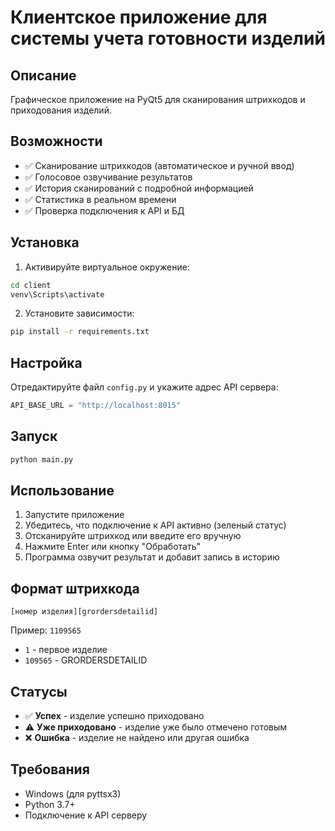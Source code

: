 # Клиентское приложение для системы учета готовности изделий

## Описание

Графическое приложение на PyQt5 для сканирования штрихкодов и приходования изделий.

## Возможности

- ✅ Сканирование штрихкодов (автоматическое и ручной ввод)
- ✅ Голосовое озвучивание результатов
- ✅ История сканирований с подробной информацией
- ✅ Статистика в реальном времени
- ✅ Проверка подключения к API и БД

## Установка

1. Активируйте виртуальное окружение:
```bash
cd client
venv\Scripts\activate
```

2. Установите зависимости:
```bash
pip install -r requirements.txt
```

## Настройка

Отредактируйте файл `config.py` и укажите адрес API сервера:

```python
API_BASE_URL = "http://localhost:8015"
```

## Запуск

```bash
python main.py
```

## Использование

1. Запустите приложение
2. Убедитесь, что подключение к API активно (зеленый статус)
3. Отсканируйте штрихкод или введите его вручную
4. Нажмите Enter или кнопку "Обработать"
5. Программа озвучит результат и добавит запись в историю

## Формат штрихкода

`[номер изделия][grordersdetailid]`

Пример: `1109565`
- `1` - первое изделие
- `109565` - GRORDERSDETAILID

## Статусы

- ✅ **Успех** - изделие успешно приходовано
- ⚠️ **Уже приходовано** - изделие уже было отмечено готовым
- ❌ **Ошибка** - изделие не найдено или другая ошибка

## Требования

- Windows (для pyttsx3)
- Python 3.7+
- Подключение к API серверу

